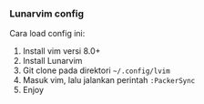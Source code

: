 ### Lunarvim config
Cara load config ini:
1. Install vim versi 8.0+
2. Install Lunarvim
3. Git clone pada direktori `~/.config/lvim`
4. Masuk vim, lalu jalankan perintah `:PackerSync`
5. Enjoy
